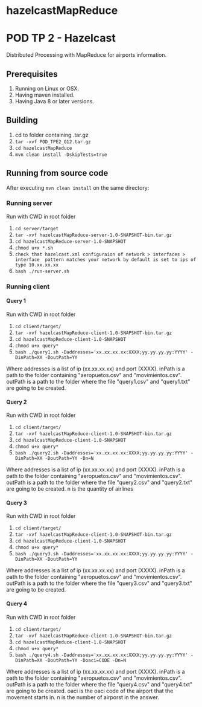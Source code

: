 # hazelcastMapReduce
# POD TP 2 - Hazelcast

Distributed Processing with MapReduce for airports information.

## Prerequisites
1. Running on Linux or OSX.
2. Having maven installed.
3. Having Java 8 or later versions.

## Building
1. cd to folder containing .tar.gz
1. `tar -xvf POD_TPE2_G12.tar.gz`
1. `cd hazelcastMapReduce`
1. `mvn clean install -DskipTests=true`

## Running from source code
After executing `mvn clean install` on the same directory:

### Running server
Run with CWD in root folder
1. `cd server/target`
1. `tar -xvf hazelcastMapReduce-server-1.0-SNAPSHOT-bin.tar.gz`
1. `cd hazelcastMapReduce-server-1.0-SNAPSHOT`
1. `chmod u+x *.sh`
1. `check that hazelcast.xml configuraion of network > interfaces > interface 
pattern matches your network by default is set to ips of type 10.xx.xx.xx `
1. `bash ./run-server.sh`

### Running client
#### Query 1
Run with CWD in root folder

1. `cd client/target/`
1. `tar -xvf hazelcastMapReduce-client-1.0-SNAPSHOT-bin.tar.gz`
1. `cd hazelcastMapReduce-client-1.0-SNAPSHOT`
1. `chmod u+x query*`
1. `bash ./query1.sh -Daddresses='xx.xx.xx.xx:XXXX;yy.yy.yy.yy:YYYY' -DinPath=XX
        -DoutPath=YY`

 Where addresses is a list of ip (xx.xx.xx.xx) and port (XXXX).
 inPath is a path to the folder containing "aeropuetos.csv" and "movimientos.csv".
 outPath is a path to the folder where the file "query1.csv" and "query1.txt" are going to be created.

#### Query 2
Run with CWD in root folder

1. `cd client/target/`
1. `tar -xvf hazelcastMapReduce-client-1.0-SNAPSHOT-bin.tar.gz`
1. `cd hazelcastMapReduce-client-1.0-SNAPSHOT`
1. `chmod u+x query*`
1. `bash ./query2.sh -Daddresses='xx.xx.xx.xx:XXXX;yy.yy.yy.yy:YYYY' -DinPath=XX
          -DoutPath=YY -Dn=N`

Where addresses is a list of ip (xx.xx.xx.xx) and port (XXXX).
inPath is a path to the folder containing "aeropuetos.csv" and "movimientos.csv".
outPath is a path to the folder where the file "query2.csv" and "query2.txt" are going to be created.
n is the quantity of airlines

#### Query 3
Run with CWD in root folder

1. `cd client/target/`
1. `tar -xvf hazelcastMapReduce-client-1.0-SNAPSHOT-bin.tar.gz`
1. `cd hazelcastMapReduce-client-1.0-SNAPSHOT`
1. `chmod u+x query*`
1. `bash ./query3.sh -Daddresses='xx.xx.xx.xx:XXXX;yy.yy.yy.yy:YYYY' -DinPath=XX
       -DoutPath=YY`

Where addresses is a list of ip (xx.xx.xx.xx) and port (XXXX).
inPath is a path to the folder containing "aeropuetos.csv" and "movimientos.csv".
outPath is a path to the folder where the file "query3.csv" and "query3.txt" are going to be created.


#### Query 4
Run with CWD in root folder

1. `cd client/target/`
1. `tar -xvf hazelcastMapReduce-client-1.0-SNAPSHOT-bin.tar.gz`
1. `cd hazelcastMapReduce-client-1.0-SNAPSHOT`
1. `chmod u+x query*`
1. `bash ./query4.sh -Daddresses='xx.xx.xx.xx:XXXX;yy.yy.yy.yy:YYYY' -DinPath=XX
       -DoutPath=YY -Doaci=CODE -Dn=N`

Where addresses is a list of ip (xx.xx.xx.xx) and port (XXXX).
inPath is a path to the folder containing "aeropuetos.csv" and "movimientos.csv".
outPath is a path to the folder where the file "query4.csv" and "query4.txt" are going to be created.
oaci is the oaci code of the airport that the movement starts in.
n is the number of airporst in the answer.
